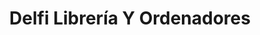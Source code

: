 ---
title: "Delfi Librería Y Ordenadores"
url: /gijon-xixon/delfi-libreria-y-ordenadores/
shop: libros
---